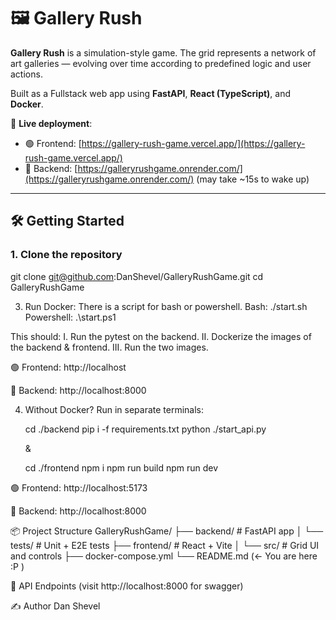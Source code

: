 # 🖼️ Gallery Rush

**Gallery Rush** is a simulation-style game. The grid represents a network of art galleries — evolving over time according to predefined logic and user actions.

Built as a Fullstack web app using **FastAPI**, **React (TypeScript)**, and **Docker**.

📍 **Live deployment**:
- 🟢 Frontend: [https://gallery-rush-game.vercel.app/](https://gallery-rush-game.vercel.app/)
- 🔵 Backend: [https://galleryrushgame.onrender.com/](https://galleryrushgame.onrender.com/) (may take ~15s to wake up)

---

## 🛠️ Getting Started

### 1. Clone the repository

git clone git@github.com:DanShevel/GalleryRushGame.git
cd GalleryRushGame

3. Run Docker:
There is a script for bash or powershell.
Bash: ./start.sh
Powershell: .\start.ps1

This should:
I. Run the pytest on the backend.
II. Dockerize the images of the backend & frontend.
III. Run the two images.

🟢 Frontend: http://localhost

🔵 Backend: http://localhost:8000

4. Without Docker?
Run in separate terminals:

    cd ./backend
    pip i -f requirements.txt
    python ./start_api.py

    &

    cd ./frontend
    npm i
    npm run build
    npm run dev

🟢 Frontend: http://localhost:5173

🔵 Backend: http://localhost:8000

📦 Project Structure
GalleryRushGame/
├── backend/         # FastAPI app
│   └── tests/       # Unit + E2E tests
├── frontend/        # React + Vite
│   └── src/         # Grid UI and controls
├── docker-compose.yml
└── README.md (<- You are here :P )


🧪 API Endpoints (visit http://localhost:8000 for swagger)

✍️ Author
Dan Shevel
